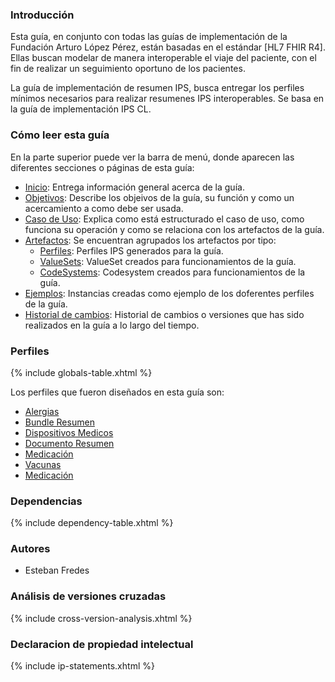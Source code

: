 ### Introducción 

Esta guía, en conjunto con todas las guías de implementación de la Fundación Arturo López Pérez, están basadas en el estándar [HL7 FHIR R4].
Ellas buscan modelar de manera interoperable el viaje del paciente, con el fin de realizar un seguimiento oportuno de los pacientes.

La guía de implementación de resumen IPS, busca entregar los perfiles mínimos necesarios para realizar resumenes IPS interoperables. Se basa en la guía de implementación IPS CL.

### Cómo leer esta guía

En la parte superior puede ver la barra de menú, donde aparecen las diferentes secciones o páginas de esta guía:

* [Inicio](index.html): Entrega información general acerca de la guía.
* [Objetivos](objetivos.html): Describe los objeivos de la guía, su función y como un acercamiento a como debe ser usada.
* [Caso de Uso](casodeuso.html): Explica como está estructurado el caso de uso, como funciona su operación y como se relaciona con los artefactos de la guía.
* [Artefactos](artifacts.html): Se encuentran agrupados los artefactos por tipo:
    * [Perfiles](artifacts.html#structures-resource-profiles): Perfiles IPS generados para la guía. 
    * [ValueSets](artifacts.html#terminology-value-sets): ValueSet creados para funcionamientos de la guía.
    * [CodeSystems](artifacts.html#terminology-code-systems): Codesystem creados para funcionamientos de la guía.
* [Ejemplos](artifacts.html#example-example-instances): Instancias creadas como ejemplo de los doferentes perfiles de la guía.
* [Historial de cambios](cambios.html): Historial de cambios o versiones que has sido realizados en la guía a lo largo del tiempo.

### Perfiles 

{% include globals-table.xhtml %}

Los perfiles que fueron diseñados en esta guía son:

   * [Alergias](StructureDefinition-AlergiasFalp.html)
   * [Bundle Resumen](StructureDefinition-BundleResumen.html)
   * [Dispositivos Medicos](StructureDefinition-DispMedicosFalp.html)
   * [Documento Resumen](StructureDefinition-Documento.html)
   * [Medicación](StructureDefinition-PlanMedicacionFalp.html)
   * [Vacunas](StructureDefinition-VacunasFalp.html)
   * [Medicación](StructureDefinition-PlanMedicacionFalp.html)

### Dependencias

{% include dependency-table.xhtml %}

### Autores

  * Esteban Fredes

### Análisis de versiones cruzadas

{% include cross-version-analysis.xhtml %}

### Declaracion de propiedad intelectual

{% include ip-statements.xhtml %}